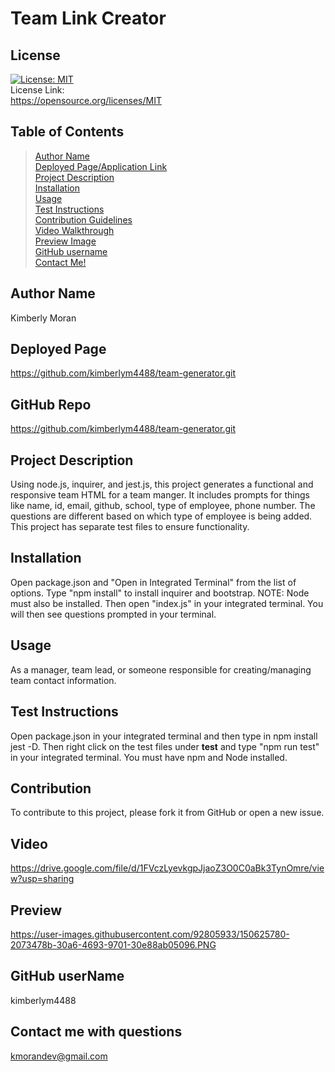 
# Team Link Creator

## License
[![License: MIT](https://img.shields.io/badge/License-MIT-yellow.svg)](https://opensource.org/licenses/MIT)<br> License Link:<br>  https://opensource.org/licenses/MIT

## Table of Contents
>[Author Name](#author-name) <br>
>[Deployed Page/Application Link](#deployed-page) <br>
>[Project Description](#project-description)<br>
>[Installation](#installation)<br>
>[Usage](#usage)<br>
>[Test Instructions](#test-instructions)<br>
>[Contribution Guidelines](#contribution)<br>
>[Video Walkthrough](#video)<br>
>[Preview Image](#preview)<br>
>[GitHub username](#github-username)<br>
>[Contact Me!](#contact-me-with-questions)<br>

## Author Name
Kimberly Moran

## Deployed Page
https://github.com/kimberlym4488/team-generator.git

## GitHub Repo
https://github.com/kimberlym4488/team-generator.git

## Project Description
 Using node.js, inquirer, and jest.js, this project generates a functional and responsive team HTML for a team manger. It includes prompts for things like name, id, email, github, school, type of employee, phone number. The questions are different based on which type of employee is being added. This project has separate test files to ensure functionality. 

## Installation
Open package.json and "Open in Integrated Terminal" from the list of options. Type "npm install" to install inquirer and bootstrap. NOTE: Node must also be installed. Then open "index.js" in your integrated terminal. You will then see questions prompted in your terminal. 

## Usage
As a manager, team lead, or someone responsible for creating/managing team contact information.

## Test Instructions
Open package.json in your integrated terminal and then type in npm install jest -D. Then right click on the test files under __test__ and type "npm run test" in your integrated terminal. You must have npm and Node installed.

## Contribution
To contribute to this project, please fork it from GitHub or open a new issue.

## Video
https://drive.google.com/file/d/1FVczLyevkgpJjaoZ3O0C0aBk3TynOmre/view?usp=sharing

## Preview
https://user-images.githubusercontent.com/92805933/150625780-2073478b-30a6-4693-9701-30e88ab05096.PNG

## GitHub userName
kimberlym4488

## Contact me with questions
kmorandev@gmail.com

